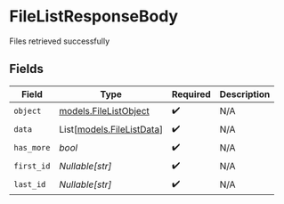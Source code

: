 # FileListResponseBody

Files retrieved successfully


## Fields

| Field                                                  | Type                                                   | Required                                               | Description                                            |
| ------------------------------------------------------ | ------------------------------------------------------ | ------------------------------------------------------ | ------------------------------------------------------ |
| `object`                                               | [models.FileListObject](../models/filelistobject.md)   | :heavy_check_mark:                                     | N/A                                                    |
| `data`                                                 | List[[models.FileListData](../models/filelistdata.md)] | :heavy_check_mark:                                     | N/A                                                    |
| `has_more`                                             | *bool*                                                 | :heavy_check_mark:                                     | N/A                                                    |
| `first_id`                                             | *Nullable[str]*                                        | :heavy_check_mark:                                     | N/A                                                    |
| `last_id`                                              | *Nullable[str]*                                        | :heavy_check_mark:                                     | N/A                                                    |